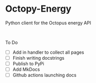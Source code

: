 # Octopy-Energy

Python client for the Octopus energy API

<br>

To Do

- [ ] Add in handler to collect all pages
- [ ] Finish writing docstrings
- [ ] Publish to PyPi
- [ ] Add MkDocs 
- [ ] Github actions launching docs
